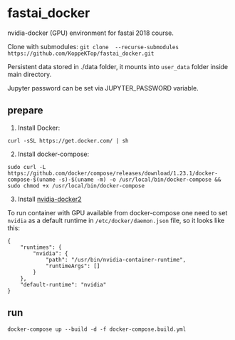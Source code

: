 # fastai_docker
nvidia-docker (GPU) environment for fastai 2018 course. 

Clone with submodules: `git clone  --recurse-submodules https://github.com/KoppeKTop/fastai_docker.git`

Persistent data stored in ./data folder, it mounts into `user_data` folder inside main directory.

Jupyter password can be set via JUPYTER_PASSWORD variable. 

## prepare

1. Install Docker: 

`curl -sSL https://get.docker.com/ | sh`

2. Install docker-compose:

`sudo curl -L https://github.com/docker/compose/releases/download/1.23.1/docker-compose-$(uname -s)-$(uname -m) -o /usr/local/bin/docker-compose && sudo chmod +x /usr/local/bin/docker-compose`

3. Install [nvidia-docker2](https://devblogs.nvidia.com/gpu-containers-runtime/) 

To run container with GPU available from docker-compose one need to set `nvidia` as a default runtime in `/etc/docker/daemon.json` file, so it looks like this:

```
{
    "runtimes": {
        "nvidia": {
            "path": "/usr/bin/nvidia-container-runtime",
            "runtimeArgs": []
        }
    },
    "default-runtime": "nvidia"
}
```

## run
`docker-compose up --build -d -f docker-compose.build.yml`
